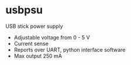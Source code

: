 # usbpsu

USB stick power supply

* Adjustable voltage from 0 - 5 V
* Current sense
* Reports over UART, python interface software
* Max output 250 mA
